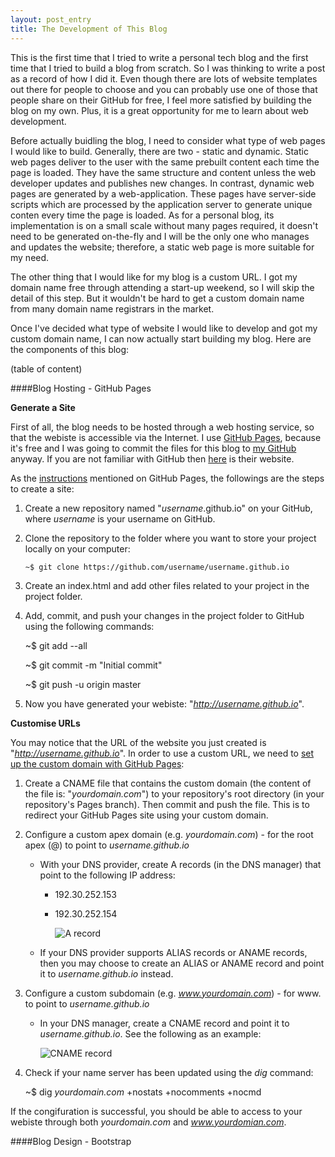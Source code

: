 ```yaml
---
layout: post_entry
title: The Development of This Blog
---
```


This is the first time that I tried to write a personal tech blog and the first time that I tried to build a blog from scratch. So I was thinking to write a post as a record of how I did it. Even though there are lots of website templates out there for people to choose and you can probably use one of those that people share on their GitHub for free, I feel more satisfied by building the blog on my own. Plus, it is a great opportunity for me to learn about web development.

Before actually buidling the blog, I need to consider what type of web pages I would like to build. Generally, there are two - static and dynamic. Static web pages deliver to the user with the same prebuilt content each time the page is loaded. They have the same structure and content unless the web developer updates and publishes new changes. In contrast, dynamic web pages are generated by a web-application. These pages have server-side scripts which are processed by the application server to generate unique conten every time the page is loaded. As for a personal blog, its implementation is on a small scale without many pages required, it doesn't need to be generated on-the-fly and I will be the only one who manages and updates the website; therefore, a static web page is more suitable for my need.

The other thing that I would like for my blog is a custom URL. I got my domain name free through attending a start-up weekend, so I will skip the detail of this step. But it wouldn't be hard to get a custom domain name from many domain name registrars in the market.

Once I've decided what type of website I would like to develop and got my custom domain name, I can now actually start building my blog. Here are the components of this blog:

(table of content)

####Blog Hosting - GitHub Pages

**Generate a Site**

First of all, the blog needs to be hosted through a web hosting service, so that the webiste is accessible via the Internet. I use [GitHub Pages](https://pages.github.com/), because it's free and I was going to commit the files for this blog to [my GitHub](https://github.com/francesliang/francesliang.github.io) anyway. If you are not familiar with GitHub then [here](https://github.com/) is their website. 

As the [instructions](https://pages.github.com/) mentioned on GitHub Pages, the followings are the steps to create a site:  

1. Create a new repository named "*username*.github.io" on your GitHub, where *username* is your username on GitHub.

2. Clone the repository to the folder where you want to store your project locally on your computer:

	```
	~$ git clone https://github.com/username/username.github.io
	```
	
3. Create an index.html and add other files related to your project in the project folder.

4. Add, commit, and push your changes in the project folder to GitHub using the following commands:

	~$ git add --all  
		
	~$ git commit -m "Initial commit"  

	~$ git push -u origin master  

5. Now you have generated your webiste: "*http://username.github.io*".

**Customise URLs**

You may notice that the URL of the website you just created is "*http://username.github.io*". In order to use a custom URL, we need to [set up the custom domain with GitHub Pages](https://help.github.com/articles/setting-up-a-custom-domain-with-github-pages/):  

1. Create a CNAME file that contains the custom domain (the content of the file is: "*yourdomain.com*") to your repository's root directory (in your repository's Pages branch). Then commit and push the file. This is to redirect your GitHub Pages site using your custom domain.  

2. Configure a custom apex domain (e.g. *yourdomain.com*) -  for the root apex (@) to point to *username.github.io*

	+ With your DNS provider, create A records (in the DNS manager) that point to the following IP address:

		- 192.30.252.153

		- 192.30.252.154

			![A record]()

	+ If your DNS provider supports ALIAS records or ANAME records, then you may choose to create an ALIAS or ANAME record and point it to *username.github.io* instead.  

3. Configure a custom subdomain (e.g. *www.yourdomain.com*) - for www. to point to *username.github.io*

	+ In your DNS manager, create a CNAME record and point it to *username.github.io*. See the following as an example:

		![CNAME record]()

4. Check if your name server has been updated using the *dig* command:

	~$ dig *yourdomain.com* +nostats +nocomments +nocmd

If the congifuration is successful, you should be able to access to your webiste through both *yourdomain.com* and *www.yourdomian.com*.

####Blog Design - Bootstrap




